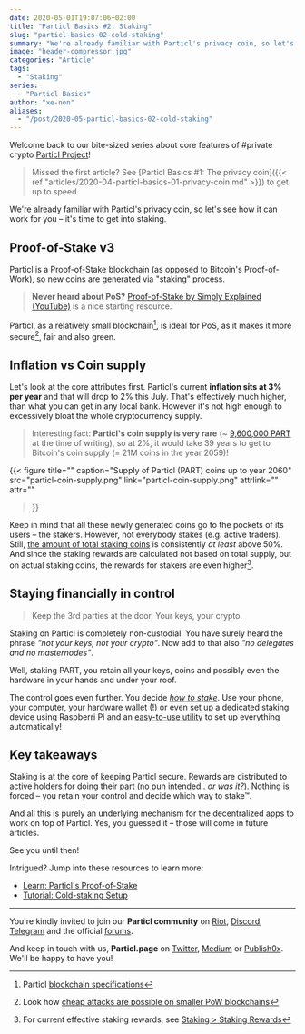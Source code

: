 ```yaml
---
date: 2020-05-01T19:07:06+02:00
title: "Particl Basics #2: Staking"
slug: "particl-basics-02-cold-staking"
summary: "We're already familiar with Particl's privacy coin, so let's see how it can work for you – it's time to get into staking."
image: "header-compressor.jpg"
categories: "Article"
tags: 
  - "Staking"
series:
  - "Particl Basics"
author: "xe-non"
aliases:
  - "/post/2020-05-particl-basics-02-cold-staking"
---
```


Welcome back to our bite-sized series about core features of #private crypto [Particl Project](https://particl.io)!

> Missed the first article? See [Particl Basics #1: The privacy coin]({{< ref "articles/2020-04-particl-basics-01-privacy-coin.md" >}}) to get up to speed.

We're already familiar with Particl's privacy coin, so let's see how it can work for you – it's time to get into staking.


## Proof-of-Stake v3

Particl is a Proof-of-Stake blockchain (as opposed to Bitcoin's Proof-of-Work), so new coins are generated via "staking" process.

> **Never heard about PoS?** [Proof-of-Stake by Simply Explained (YouTube)](https://www.youtube.com/watch?v=M3EFi_POhps) is a nice starting resource.

Particl, as a relatively small blockchain[^1], is ideal for PoS, as it makes it more secure[^2], fair and also green.


## Inflation vs Coin supply

Let's look at the core attributes first. Particl's current **inflation sits at 3% per year** and that will drop to 2% this July. That's effectively much higher, than what you can get in any local bank. However it's not high enough to excessively bloat the whole cryptocurrency supply.

> Interesting fact: **Particl's coin supply is very rare** (~ [9,600,000 PART](https://explorer.particl.io/status) at the time of writing), so at 2%, it would take 39 years to get to Bitcoin's coin supply (= 21M coins in the year 2059)!

{{< figure
  title=""
  caption="Supply of Particl (PART) coins up to year 2060"
  src="particl-coin-supply.png"
  link="particl-coin-supply.png"
  attrlink=""
  attr=""
>}}


Keep in mind that all these newly generated coins go to the pockets of its users – the stakers. However, not everybody stakes (e.g. active traders). Still, [the amount of total staking coins](https://stats.particl.page) is consistently _at least_ above 50%. And since the staking rewards are calculated not based on total supply, but on actual staking coins, the rewards for stakers are even higher[^3].


## Staying financially in control

> Keep the 3rd parties at the door. Your keys, your crypto.

Staking on Particl is completely non-custodial. You have surely heard the phrase _"not your keys, not your crypto"_. Now add to that also _"no delegates and no masternodes"_.

Well, staking PART, you retain all your keys, coins and possibly even the hardware in your hands and under your roof.

The control goes even further. You decide _[how to stake](https://particl.wiki/tutorial/staking/)_. Use your phone, your computer, your hardware wallet (!) or even set up a dedicated staking device using Raspberri Pi and an [easy-to-use utility](https://particl.wiki/learn/staking/partyman) to set up everything automatically!


## Key takeaways

Staking is at the core of keeping Particl secure. Rewards are distributed to active holders for doing their part (no pun intended.. _or was it?_). Nothing is forced – you retain your control and decide which way to stake™.

And all this is purely an underlying mechanism for the decentralized apps to work on top of Particl. Yes, you guessed it – those will come in future articles.

See you until then!

Intrigued? Jump into these resources to learn more:

- [Learn: Particl's Proof-of-Stake](https://particl.wiki/learn/staking)
- [Tutorial: Cold-staking Setup](https://particl.wiki/tutorial/staking/cold-staking)


---

You're kindly invited to join our **Particl community** on [Riot](https://riot.im/app/#/room/#particl:matrix.org), [Discord](https://discord.me/particl), [Telegram](https://t.me/particlproject) and the official [forums](https://particl.community).

And keep in touch with us, **Particl.page** on [Twitter](https://twitter.com/particl_page), [Medium](https://medium.com/particl-page) or [Publish0x](https://www.publish0x.com/particl-page?a=GRb4xmRJbB). We'll be happy to have you!


[^1]: Particl [blockchain specifications](https://particl.io/coin-specifications/)
[^2]: Look how [cheap attacks are possible on smaller PoW blockchains](https://www.crypto51.app/)
[^3]: For current effective staking rewards, see [Staking > Staking Rewards](https://stats.particl.page)